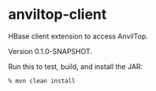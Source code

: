 anviltop-client
===============

HBase client extension to access AnvilTop.

Version 0.1.0-SNAPSHOT.

Run this to test, build, and install the JAR:

    % mvn clean install
